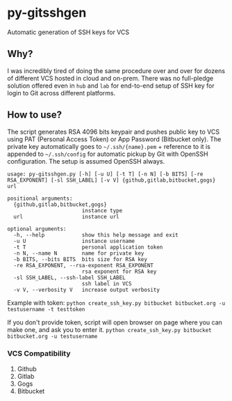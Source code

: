# py-gitsshgen
Automatic generation of SSH keys for VCS

## Why?
I was incredibly tired of doing the same procedure over and over for dozens of different VCS hosted in cloud and on-prem. There was no full-pledge solution offered even in `hub` and `lab` for end-to-end setup of SSH key for login to Git across different platforms.

## How to use?
The script generates RSA 4096 bits keypair and pushes public key to VCS using PAT (Personal Access Token) or App Password (Bitbucket only). The private key automatically goes to `~/.ssh/{name}.pem` + reference to it is appended to `~/.ssh/config` for automatic pickup by Git with OpenSSH configuration. The setup is assumed OpenSSH always.

```
usage: py-gitsshgen.py [-h] [-u U] [-t T] [-n N] [-b BITS] [-re RSA_EXPONENT] [-sl SSH_LABEL] [-v V] {github,gitlab,bitbucket,gogs} url

positional arguments:
  {github,gitlab,bitbucket,gogs}
                        instance type
  url                   instance url

optional arguments:
  -h, --help            show this help message and exit
  -u U                  instance username
  -t T                  personal application token
  -n N, --name N        name for private key
  -b BITS, --bits BITS  bits size for RSA key
  -re RSA_EXPONENT, --rsa-exponent RSA_EXPONENT
                        rsa exponent for RSA key
  -sl SSH_LABEL, --ssh-label SSH_LABEL
                        ssh label in VCS
  -v V, --verbosity V   increase output verbosity
```

Example with token:
`python create_ssh_key.py bitbucket bitbucket.org -u testusername -t testtoken`

If you don't provide token, script will open browser on page where you can make one, and ask you to enter it.
`python create_ssh_key.py bitbucket bitbucket.org -u testusername`

### VCS Compatibility
1. Github
2. Gitlab
3. Gogs
4. Bitbucket
